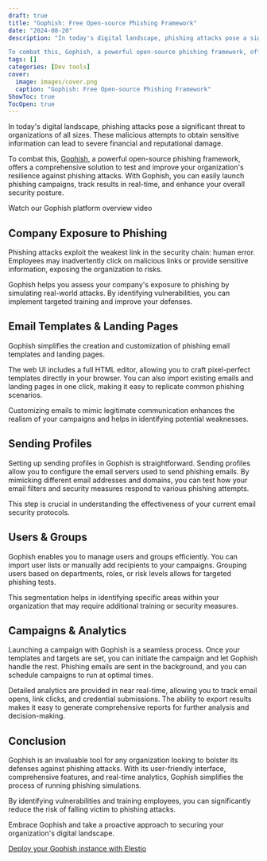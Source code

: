 ```yaml
---
draft: true
title: "Gophish: Free Open-source Phishing Framework"
date: "2024-08-20"
description: "In today's digital landscape, phishing attacks pose a significant threat to organizations of all sizes. These malicious attempts to obtain sensitive information can lead to severe financial and reputational damage.

To combat this, Gophish, a powerful open-source phishing framework, offers a comprehensive solution to test and improve your"
tags: []
categories: [Dev tools]
cover:
  image: images/cover.png
  caption: "Gophish: Free Open-source Phishing Framework"
ShowToc: true
TocOpen: true
---
```



In today's digital landscape, phishing attacks pose a significant threat to organizations of all sizes. These malicious attempts to obtain sensitive information can lead to severe financial and reputational damage. 

To combat this, [Gophish](https://elest.io/open-source/gophish?ref=blog.elest.io), a powerful open\-source phishing framework, offers a comprehensive solution to test and improve your organization's resilience against phishing attacks. With Gophish, you can easily launch phishing campaigns, track results in real\-time, and enhance your overall security posture.



Watch our Gophish platform overview video



## Company Exposure to Phishing

Phishing attacks exploit the weakest link in the security chain: human error. Employees may inadvertently click on malicious links or provide sensitive information, exposing the organization to risks. 

Gophish helps you assess your company's exposure to phishing by simulating real\-world attacks. By identifying vulnerabilities, you can implement targeted training and improve your defenses.

## Email Templates \& Landing Pages

Gophish simplifies the creation and customization of phishing email templates and landing pages. 

The web UI includes a full HTML editor, allowing you to craft pixel\-perfect templates directly in your browser. You can also import existing emails and landing pages in one click, making it easy to replicate common phishing scenarios. 

Customizing emails to mimic legitimate communication enhances the realism of your campaigns and helps in identifying potential weaknesses.

## Sending Profiles

Setting up sending profiles in Gophish is straightforward. Sending profiles allow you to configure the email servers used to send phishing emails. By mimicking different email addresses and domains, you can test how your email filters and security measures respond to various phishing attempts. 

This step is crucial in understanding the effectiveness of your current email security protocols.

## Users \& Groups

Gophish enables you to manage users and groups efficiently. You can import user lists or manually add recipients to your campaigns. Grouping users based on departments, roles, or risk levels allows for targeted phishing tests. 

This segmentation helps in identifying specific areas within your organization that may require additional training or security measures.

## Campaigns \& Analytics

Launching a campaign with Gophish is a seamless process. Once your templates and targets are set, you can initiate the campaign and let Gophish handle the rest. Phishing emails are sent in the background, and you can schedule campaigns to run at optimal times. 

Detailed analytics are provided in near real\-time, allowing you to track email opens, link clicks, and credential submissions. The ability to export results makes it easy to generate comprehensive reports for further analysis and decision\-making.

## Conclusion

Gophish is an invaluable tool for any organization looking to bolster its defenses against phishing attacks. With its user\-friendly interface, comprehensive features, and real\-time analytics, Gophish simplifies the process of running phishing simulations. 

By identifying vulnerabilities and training employees, you can significantly reduce the risk of falling victim to phishing attacks. 

Embrace Gophish and take a proactive approach to securing your organization's digital landscape.

[Deploy your Gophish instance with Elestio](https://elest.io/open-source/gophish?ref=blog.elest.io)



